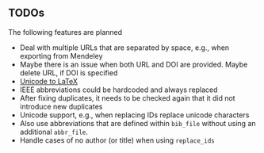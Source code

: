 ## TODOs
The following features are planned
* Deal with multiple URLs that are separated by space, e.g., when exporting
  from Mendeley
* Maybe there is an issue when both URL and DOI are provided. Maybe delete URL,
  if DOI is specified
* [Unicode to LaTeX](https://github.com/steog88/bibtexTools)
* IEEE abbreviations could be hardcoded and always replaced
* After fixing duplicates, it needs to be checked again that it did not
  introduce new duplicates
* Unicode support, e.g., when replacing IDs replace unicode characters
* Also use abbreviations that are defined within `bib_file` without using an
  additional `abbr_file`.
* Handle cases of no author (or title) when using `replace_ids`

